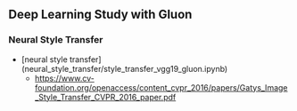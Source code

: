 ## Deep Learning Study with Gluon


### Neural Style Transfer
- [neural style transfer] (neural_style_transfer/style_transfer_vgg19_gluon.ipynb)
  - https://www.cv-foundation.org/openaccess/content_cvpr_2016/papers/Gatys_Image_Style_Transfer_CVPR_2016_paper.pdf



